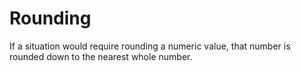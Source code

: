 # Rounding

If a situation would require rounding a numeric value, that number is rounded down to the nearest whole number.
